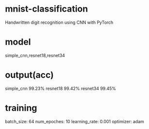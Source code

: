 # mnist-classification
Handwritten digit recognition using CNN with PyTorch

# model
simple_cnn,resnet18,resnet34

# output(acc)
simple_cnn 99.23%
resnet18  99.42%
resnet34 99.45%

# training
  batch_size: 64
  num_epoches: 10
  learning_rate: 0.001
  optimizer: adam
